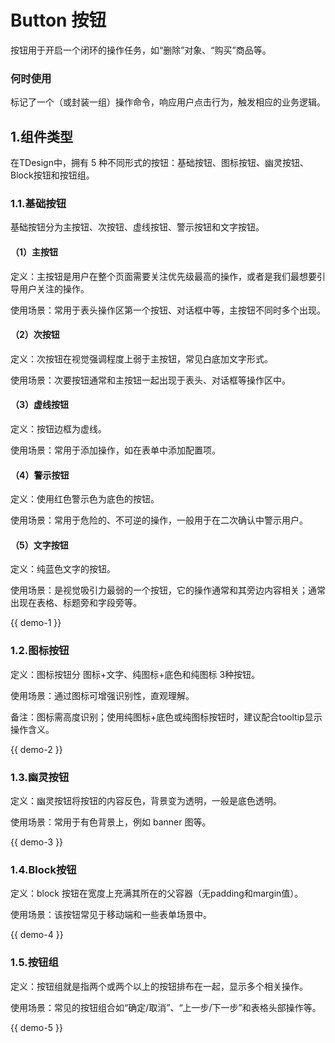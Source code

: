 # Button 按钮

按钮用于开启一个闭环的操作任务，如“删除”对象、“购买”商品等。

### 何时使用
标记了一个（或封装一组）操作命令，响应用户点击行为，触发相应的业务逻辑。

## 1.组件类型
在TDesign中，拥有 5 种不同形式的按钮：基础按钮、图标按钮、幽灵按钮、Block按钮和按钮组。

### 1.1.基础按钮
基础按钮分为主按钮、次按钮、虚线按钮、警示按钮和文字按钮。

#### （1）主按钮
定义：主按钮是用户在整个页面需要关注优先级最高的操作，或者是我们最想要引导用户关注的操作。

使用场景：常用于表头操作区第一个按钮、对话框中等，主按钮不同时多个出现。

#### （2）次按钮
定义：次按钮在视觉强调程度上弱于主按钮，常见白底加文字形式。

使用场景：次要按钮通常和主按钮一起出现于表头、对话框等操作区中。

#### （3）虚线按钮
定义：按钮边框为虚线。

使用场景：常用于添加操作，如在表单中添加配置项。

#### （4）警示按钮
定义：使用红色警示色为底色的按钮。

使用场景：常用于危险的、不可逆的操作，一般用于在二次确认中警示用户。

#### （5）文字按钮
定义：纯蓝色文字的按钮。

使用场景：是视觉吸引力最弱的一个按钮，它的操作通常和其旁边内容相关；通常出现在表格、标题旁和字段旁等。

{{ demo-1 }}

### 1.2.图标按钮
定义：图标按钮分 图标+文字、纯图标+底色和纯图标 3种按钮。

使用场景：通过图标可增强识别性，直观理解。

备注：图标需高度识别；使用纯图标+底色或纯图标按钮时，建议配合tooltip显示操作含义。

{{ demo-2 }}

### 1.3.幽灵按钮
定义：幽灵按钮将按钮的内容反色，背景变为透明，一般是底色透明。

使用场景：常用于有色背景上，例如 banner 图等。

{{ demo-3 }}

### 1.4.Block按钮
定义：block 按钮在宽度上充满其所在的父容器（无padding和margin值）。

使用场景：该按钮常见于移动端和一些表单场景中。

{{ demo-4 }}

### 1.5.按钮组
定义：按钮组就是指两个或两个以上的按钮排布在一起，显示多个相关操作。

使用场景：常见的按钮组合如“确定/取消”、“上一步/下一步”和表格头部操作等。

{{ demo-5 }}
